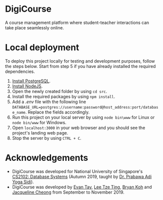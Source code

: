 # DigiCourse
A course management platform where student-teacher interactions can take place seamlessly online.

# Local deployment
To deploy this project locally for testing and development purposes, follow the steps below. Start from step 5 if you have already installed the required dependencies.

1. [Install PostgreSQL](https://www.postgresql.org/download/).
2. [Install NodeJS](https://nodejs.org/en/).
3. Open the newly created folder by using `cd src`.
4. Install the required packages by using `npm install`.
5. Add a _.env_ file with the following line `DATABASE_URL=postgres://username:password@host_address:port/database_name`. Replace the fields accordingly.
6. Run this project on your local server by using `node bin\www` for Linux or `node bin/www` for Windows.
7. Open `localhost:3000` in your web browser and you should see the project's landing web page.
8. Stop the server by using `CTRL + C`.

# Acknowledgements
* DigiCourse was developed for National University of Singapore's [CS2102: Database Systems](https://nusmods.com/modules/CS2102/database-systems) (Autumn 2019, taught by [Dr. Prabawa Adi Yoga Sidi](https://www.comp.nus.edu.sg/cs/bio/adi-yoga/)).
* DigiCourse was developed by [Evan Tay](https://github.com/DigiPie/), [Lee Tze Ting](https://github.com/halcyoneee), [Bryan Koh](https://github.com/awarenessxz) and [Jacqueline Cheong](https://github.com/Aquarinte/) from September to November 2019.

